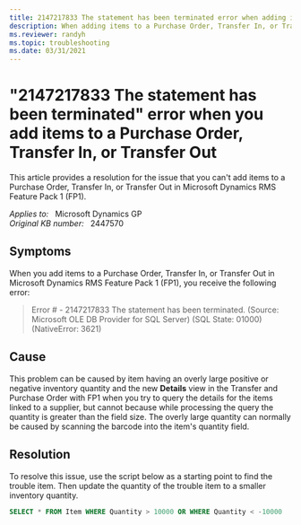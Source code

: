 ```yaml
---
title: 2147217833 The statement has been terminated error when adding items to Purchase Order, Transfer In, or Transfer Out 
description: When adding items to a Purchase Order, Transfer In, or Transfer Out, RMS will generate the 2147217833 statement has been terminated error. Provides a resolution.
ms.reviewer: randyh
ms.topic: troubleshooting
ms.date: 03/31/2021
---
```

# "2147217833 The statement has been terminated" error when you add items to a Purchase Order, Transfer In, or Transfer Out

This article provides a resolution for the issue that you can't add items to a Purchase Order, Transfer In, or Transfer Out in Microsoft Dynamics RMS Feature Pack 1 (FP1).

_Applies to:_ &nbsp; Microsoft Dynamics GP  
_Original KB number:_ &nbsp; 2447570

## Symptoms

When you add items to a Purchase Order, Transfer In, or Transfer Out in Microsoft Dynamics RMS Feature Pack 1 (FP1), you receive the following error:

> Error # - 2147217833 The statement has been terminated. (Source: Microsoft OLE DB Provider for SQL Server) (SQL State: 01000) (NativeError: 3621)

## Cause

This problem can be caused by item having an overly large positive or negative inventory quantity and the new **Details** view in the Transfer and Purchase Order with FP1 when you try to query the details for the items linked to a supplier, but cannot because while processing the query the quantity is greater than the field size. The overly large quantity can normally be caused by scanning the barcode into the item's quantity field.

## Resolution

To resolve this issue, use the script below as a starting point to find the trouble item. Then update the quantity of the trouble item to a smaller inventory quantity.

```sql
SELECT * FROM Item WHERE Quantity > 10000 OR WHERE Quantity < -10000
```
